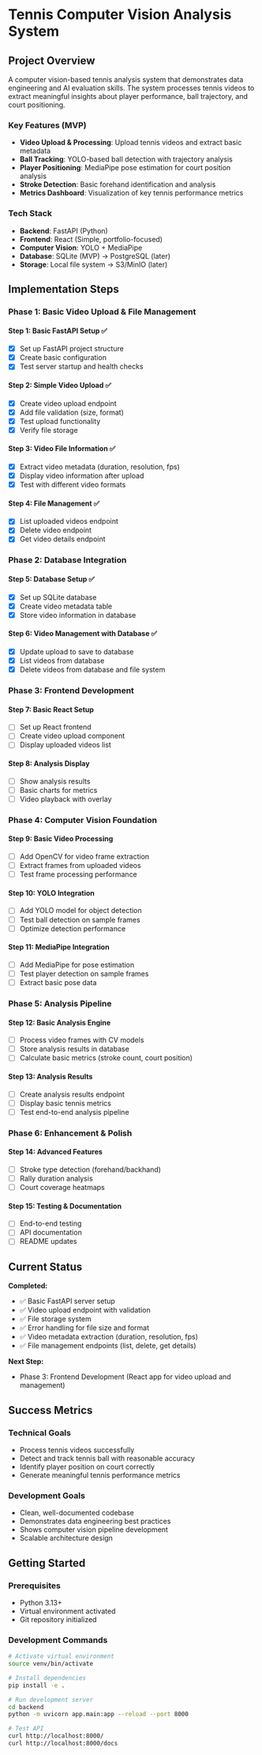 # Tennis Computer Vision Analysis System

## Project Overview

A computer vision-based tennis analysis system that demonstrates data engineering and AI evaluation skills. The system processes tennis videos to extract meaningful insights about player performance, ball trajectory, and court positioning.

### Key Features (MVP)
- **Video Upload & Processing**: Upload tennis videos and extract basic metadata
- **Ball Tracking**: YOLO-based ball detection with trajectory analysis
- **Player Positioning**: MediaPipe pose estimation for court position analysis
- **Stroke Detection**: Basic forehand identification and analysis
- **Metrics Dashboard**: Visualization of key tennis performance metrics

### Tech Stack
- **Backend**: FastAPI (Python)
- **Frontend**: React (Simple, portfolio-focused)
- **Computer Vision**: YOLO + MediaPipe
- **Database**: SQLite (MVP) → PostgreSQL (later)
- **Storage**: Local file system → S3/MinIO (later)

## Implementation Steps

### Phase 1: Basic Video Upload & File Management

#### Step 1: Basic FastAPI Setup ✅
- [x] Set up FastAPI project structure
- [x] Create basic configuration
- [x] Test server startup and health checks

#### Step 2: Simple Video Upload ✅
- [x] Create video upload endpoint
- [x] Add file validation (size, format)
- [x] Test upload functionality
- [x] Verify file storage

#### Step 3: Video File Information ✅
- [x] Extract video metadata (duration, resolution, fps)
- [x] Display video information after upload
- [x] Test with different video formats

#### Step 4: File Management ✅
- [x] List uploaded videos endpoint
- [x] Delete video endpoint
- [x] Get video details endpoint

### Phase 2: Database Integration

#### Step 5: Database Setup ✅
- [x] Set up SQLite database
- [x] Create video metadata table
- [x] Store video information in database

#### Step 6: Video Management with Database ✅
- [x] Update upload to save to database
- [x] List videos from database
- [x] Delete videos from database and file system

### Phase 3: Frontend Development

#### Step 7: Basic React Setup
- [ ] Set up React frontend
- [ ] Create video upload component
- [ ] Display uploaded videos list

#### Step 8: Analysis Display
- [ ] Show analysis results
- [ ] Basic charts for metrics
- [ ] Video playback with overlay

### Phase 4: Computer Vision Foundation

#### Step 9: Basic Video Processing
- [ ] Add OpenCV for video frame extraction
- [ ] Extract frames from uploaded videos
- [ ] Test frame processing performance

#### Step 10: YOLO Integration
- [ ] Add YOLO model for object detection
- [ ] Test ball detection on sample frames
- [ ] Optimize detection performance

#### Step 11: MediaPipe Integration
- [ ] Add MediaPipe for pose estimation
- [ ] Test player detection on sample frames
- [ ] Extract basic pose data

### Phase 5: Analysis Pipeline

#### Step 12: Basic Analysis Engine
- [ ] Process video frames with CV models
- [ ] Store analysis results in database
- [ ] Calculate basic metrics (stroke count, court position)

#### Step 13: Analysis Results
- [ ] Create analysis results endpoint
- [ ] Display basic tennis metrics
- [ ] Test end-to-end analysis pipeline

### Phase 6: Enhancement & Polish

#### Step 14: Advanced Features
- [ ] Stroke type detection (forehand/backhand)
- [ ] Rally duration analysis
- [ ] Court coverage heatmaps

#### Step 15: Testing & Documentation
- [ ] End-to-end testing
- [ ] API documentation
- [ ] README updates

## Current Status

**Completed:**
- ✅ Basic FastAPI server setup
- ✅ Video upload endpoint with validation
- ✅ File storage system
- ✅ Error handling for file size and format
- ✅ Video metadata extraction (duration, resolution, fps)
- ✅ File management endpoints (list, delete, get details)

**Next Step:**
- Phase 3: Frontend Development (React app for video upload and management)

## Success Metrics

### Technical Goals
- Process tennis videos successfully
- Detect and track tennis ball with reasonable accuracy
- Identify player position on court correctly
- Generate meaningful tennis performance metrics

### Development Goals
- Clean, well-documented codebase
- Demonstrates data engineering best practices
- Shows computer vision pipeline development
- Scalable architecture design

## Getting Started

### Prerequisites
- Python 3.13+
- Virtual environment activated
- Git repository initialized

### Development Commands
```bash
# Activate virtual environment
source venv/bin/activate

# Install dependencies
pip install -e .

# Run development server
cd backend
python -m uvicorn app.main:app --reload --port 8000

# Test API
curl http://localhost:8000/
curl http://localhost:8000/docs
``` 